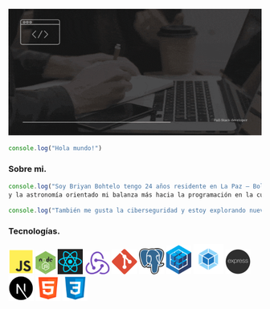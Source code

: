 ![Texto alternativo](./src/headerbriyan.gif)
```javascript
console.log("Hola mundo!")
```
### Sobre mi.
```javascript
console.log("Soy Briyan Bohtelo tengo 24 años residente en La Paz – Bolivia soy un apasionado por la programación 
y la astronomía orientado mi balanza más hacia la programación en la cual decidí convertirme en Full-Stack developer.")
```
```javascript
console.log("También me gusta la ciberseguridad y estoy explorando nuevos horizontes en la web 3.0 y tecnologías relacionadas.")
```
### Tecnologías.
<img src="./src/javascript.png" alt="javascript" width="50" heigth="50" /> <img src="./src/node.jpg" alt="node" width="40" heigth="40" /> <img src="./src/react.png" alt="react" width="50" heigth="50" /> <img src="./src/redux.png" alt="redux" width="50" heigth="50" /> <img src="./src/git.png" alt="git" width="50" heigth="50" /> <img src="./src/postgres.png" alt="postgres" width="50" heigth="50" /> <img src="./src/sequelize.png" alt="sequelize" width="50" heigth="50" /> <img src="./src/webpack.png" alt="webpack" width="60" heigth="60" /> <img src="./src/express.png" alt="express" width="50" heigth="50" /> <img src="./src/next.png" alt="next" width="50" heigth="50" /> <img src="./src/html.png" alt="html" width="50" heigth="50" /> <img src="./src/css.png" alt="css" width="50" heigth="50" />

